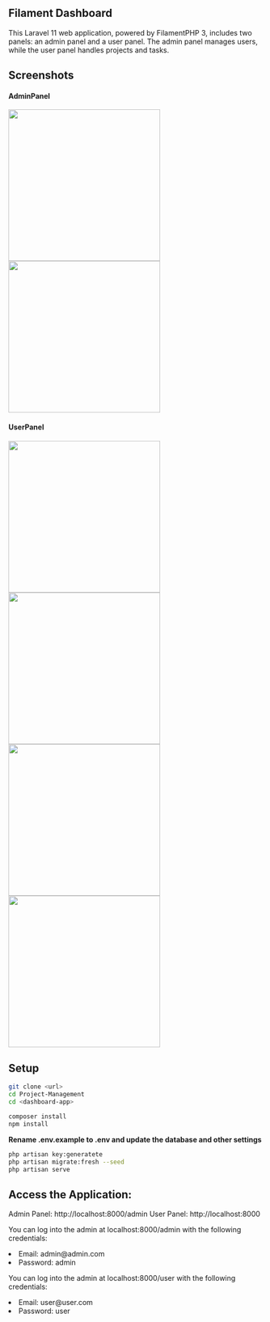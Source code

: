 
## Filament Dashboard
This Laravel 11 web application, powered by FilamentPHP 3, includes two panels: an admin panel and a user panel. The admin panel manages users, while the user panel handles projects and tasks.

## Screenshots
<h4>AdminPanel</h4>
<img src="https://github.com/user-attachments/assets/ec67daa0-ab2b-4532-80b9-42998c6f7d58" width="300" />
<img src="https://github.com/user-attachments/assets/d7ba56a9-2092-48d1-ad10-f8817d22f42e" width="300" />
<h4>UserPanel</h4>
<img src="https://github.com/user-attachments/assets/d82543e2-1ae8-4c9d-86d5-a67000278d2a" width="300" />
<img src="https://github.com/user-attachments/assets/65177e2a-2d53-4b3b-8c3f-db4e48f6971b" width="300" />
<img src="https://github.com/user-attachments/assets/c723d537-6d25-4eb0-bd24-359ff328e588" width="300" />
<img src="https://github.com/user-attachments/assets/57965537-e7cc-4ac0-a192-9b8a9c459266" width="300" />

## Setup
```bash
git clone <url>
cd Project-Management
cd <dashboard-app>

composer install
npm install
```

**Rename .env.example to .env and update the database and other settings**
```bash
php artisan key:generatete
php artisan migrate:fresh --seed
php artisan serve
```

## Access the Application:
Admin Panel: http://localhost:8000/admin
User Panel: http://localhost:8000

You can log into the admin at localhost:8000/admin with the following credentials:
<li>Email: admin@admin.com</li>
<li>Password: admin</li>

You can log into the admin at localhost:8000/user with the following credentials:
<li>Email: user@user.com</li>
<li>Password: user</li>

